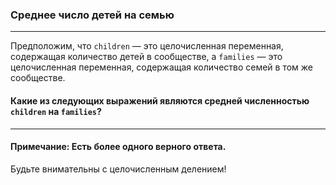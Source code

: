 ### Среднее число детей на семью
***
Предположим, что `children` — это целочисленная переменная, содержащая количество детей в сообществе, а `families` — это целочисленная переменная, содержащая количество семей в том же сообществе.

#### Какие из следующих выражений являются средней численностью `children` на `families`?


---
#### Примечание: Есть более одного верного ответа.
<div class="hint">
  Будьте внимательны с целочисленным делением!
</div>